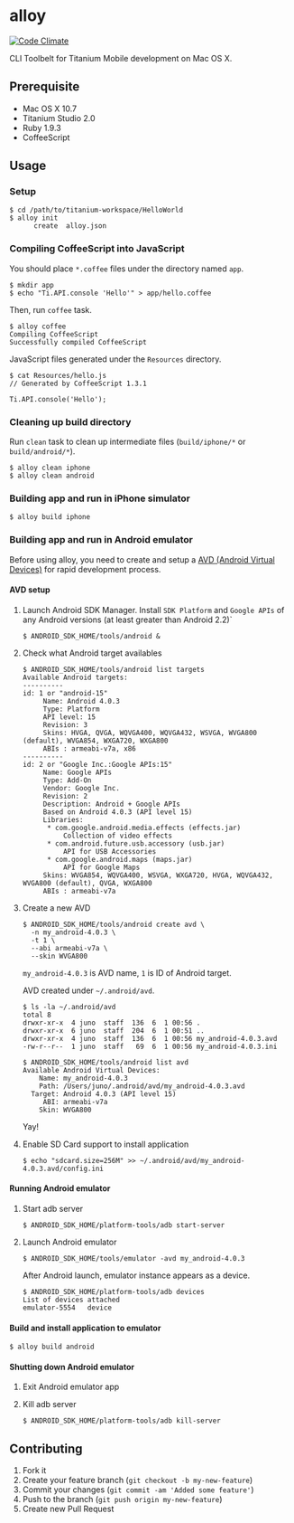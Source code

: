 # alloy

[![Code Climate](https://codeclimate.com/github/qnyp/alloy.png)](https://codeclimate.com/github/qnyp/alloy)

CLI Toolbelt for Titanium Mobile development on Mac OS X.

## Prerequisite

* Mac OS X 10.7
* Titanium Studio 2.0
* Ruby 1.9.3
* CoffeeScript

## Usage

### Setup

    $ cd /path/to/titanium-workspace/HelloWorld
    $ alloy init
          create  alloy.json

### Compiling CoffeeScript into JavaScript

You should place `*.coffee` files under the directory named `app`.

    $ mkdir app
    $ echo "Ti.API.console 'Hello'" > app/hello.coffee

Then, run `coffee` task.

    $ alloy coffee
    Compiling CoffeeScript
    Successfully compiled CoffeeScript

JavaScript files generated under the `Resources` directory.

    $ cat Resources/hello.js
    // Generated by CoffeeScript 1.3.1
    
    Ti.API.console('Hello');

### Cleaning up build directory

Run `clean` task to clean up intermediate files (`build/iphone/*` or `build/android/*`).

    $ alloy clean iphone
    $ alloy clean android

### Building app and run in iPhone simulator

    $ alloy build iphone

### Building app and run in Android emulator

Before using alloy, you need to create and setup a [AVD (Android Virtual Devices)](http://developer.android.com/intl/en/guide/developing/devices/index.html) for rapid development process.

#### AVD setup

1.  Launch Android SDK Manager. Install `SDK Platform` and `Google APIs` of any Android versions (at least greater than Android 2.2)`

        $ ANDROID_SDK_HOME/tools/android &

2.  Check what Android target availables

        $ ANDROID_SDK_HOME/tools/android list targets
        Available Android targets:
        ----------
        id: 1 or "android-15"
             Name: Android 4.0.3
             Type: Platform
             API level: 15
             Revision: 3
             Skins: HVGA, QVGA, WQVGA400, WQVGA432, WSVGA, WVGA800 (default), WVGA854, WXGA720, WXGA800
             ABIs : armeabi-v7a, x86
        ----------
        id: 2 or "Google Inc.:Google APIs:15"
             Name: Google APIs
             Type: Add-On
             Vendor: Google Inc.
             Revision: 2
             Description: Android + Google APIs
             Based on Android 4.0.3 (API level 15)
             Libraries:
              * com.google.android.media.effects (effects.jar)
                  Collection of video effects
              * com.android.future.usb.accessory (usb.jar)
                  API for USB Accessories
              * com.google.android.maps (maps.jar)
                  API for Google Maps
             Skins: WVGA854, WQVGA400, WSVGA, WXGA720, HVGA, WQVGA432, WVGA800 (default), QVGA, WXGA800
             ABIs : armeabi-v7a

3.  Create a new AVD

        $ ANDROID_SDK_HOME/tools/android create avd \
          -n my_android-4.0.3 \
          -t 1 \
          --abi armeabi-v7a \
          --skin WVGA800

    `my_android-4.0.3` is AVD name, `1` is ID of Android target.

    AVD created under `~/.android/avd`.

        $ ls -la ~/.android/avd
        total 8
        drwxr-xr-x  4 juno  staff  136  6  1 00:56 .
        drwxr-xr-x  6 juno  staff  204  6  1 00:51 ..
        drwxr-xr-x  4 juno  staff  136  6  1 00:56 my_android-4.0.3.avd
        -rw-r--r--  1 juno  staff   69  6  1 00:56 my_android-4.0.3.ini
    
        $ ANDROID_SDK_HOME/tools/android list avd
        Available Android Virtual Devices:
            Name: my_android-4.0.3
            Path: /Users/juno/.android/avd/my_android-4.0.3.avd
          Target: Android 4.0.3 (API level 15)
             ABI: armeabi-v7a
            Skin: WVGA800
    
    Yay!

4.  Enable SD Card support to install application

        $ echo "sdcard.size=256M" >> ~/.android/avd/my_android-4.0.3.avd/config.ini

#### Running Android emulator

1.  Start adb server

        $ ANDROID_SDK_HOME/platform-tools/adb start-server

2.  Launch Android emulator

        $ ANDROID_SDK_HOME/tools/emulator -avd my_android-4.0.3

    After Android launch, emulator instance appears as a device.

        $ ANDROID_SDK_HOME/platform-tools/adb devices
        List of devices attached
        emulator-5554   device

#### Build and install application to emulator

    $ alloy build android

#### Shutting down Android emulator

1.  Exit Android emulator app

2.  Kill adb server

        $ ANDROID_SDK_HOME/platform-tools/adb kill-server

## Contributing

1. Fork it
2. Create your feature branch (`git checkout -b my-new-feature`)
3. Commit your changes (`git commit -am 'Added some feature'`)
4. Push to the branch (`git push origin my-new-feature`)
5. Create new Pull Request
